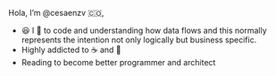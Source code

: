  Hola, I’m @cesaenzv :colombia:, 

- :satisfied: I :yellow_heart: to code and understanding how data flows and this normally represents the intention not 
only logically but business specific.
- Highly addicted to :coffee: and :beer:
- Reading to become better programmer and architect 

<!---
cesaenzv/cesaenzv is a ✨ special ✨ repository because its `README.md` (this file) appears on your GitHub profile.
You can click the Preview link to take a look at your changes.
--->
